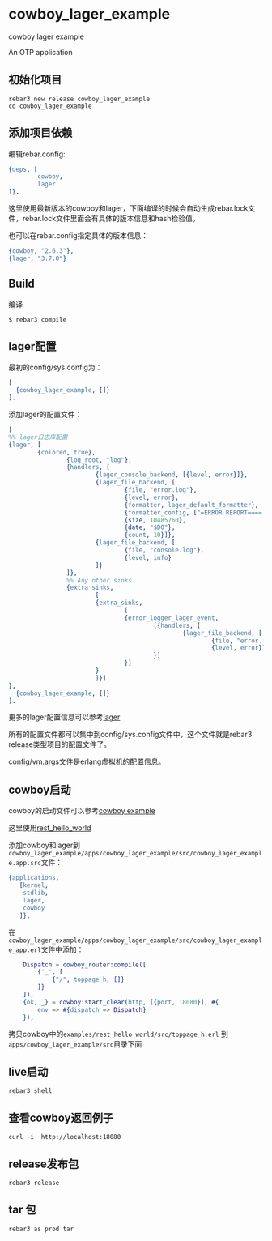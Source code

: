 # cowboy_lager_example
cowboy lager example

An OTP application

## 初始化项目

``` shell
rebar3 new release cowboy_lager_example
cd cowboy_lager_example
```

## 添加项目依赖
编辑rebar.config:

``` erlang
{deps, [
        cowboy,
        lager
]}.
```
这里使用最新版本的cowboy和lager，下面编译的时候会自动生成rebar.lock文件，rebar.lock文件里面会有具体的版本信息和hash检验值。

也可以在rebar.config指定具体的版本信息：

``` erlang
{cowboy, "2.6.3"},
{lager, "3.7.0"}
```

## Build
编译
``` shell
$ rebar3 compile
```

## lager配置
最初的config/sys.config为：

``` erlang
[
  {cowboy_lager_example, []}
].
```
添加lager的配置文件：

``` erlang
[
%% lager日志库配置
{lager, [
        {colored, true},
                {log_root, "log"},
                {handlers, [
                        {lager_console_backend, [{level, error}]},
                        {lager_file_backend, [
                                {file, "error.log"},
                                {level, error},
                                {formatter, lager_default_formatter},
                                {formatter_config, ["=ERROR REPORT==== ", date, " ", time, " ===", sev, "(", pid, ":", module, ":", line, ") ", message, "\n\n"]},
                                {size, 10485760},
                                {date, "$D0"},
                                {count, 10}]},
                        {lager_file_backend, [
                                {file, "console.log"},
                                {level, info}
                        ]}
                ]},
                %% Any other sinks
                {extra_sinks,
                        [
                        {extra_sinks,
                                [
                                {error_logger_lager_event,
                                        [{handlers, [
                                                {lager_file_backend, [
                                                        {file, "error.log"},
                                                        {level, error}]}]
                                        }]
                                }]
                        }
                        ]}]
},
  {cowboy_lager_example, []}
].
```
更多的lager配置信息可以参考[lager](https://github.com/erlang-lager/lager)

所有的配置文件都可以集中到config/sys.config文件中，这个文件就是rebar3 release类型项目的配置文件了。

config/vm.args文件是erlang虚拟机的配置信息。

## cowboy启动
cowboy的启动文件可以参考[cowboy example](https://github.com/ninenines/cowboy/tree/master/examples)

这里使用[rest_hello_world](https://github.com/ninenines/cowboy/tree/master/examples/rest_hello_world)

添加cowboy和lager到`cowboy_lager_example/apps/cowboy_lager_example/src/cowboy_lager_example.app.src`文件：

``` erlang
{applications,
   [kernel,
    stdlib,
    lager,
    cowboy
   ]},
```
在`cowboy_lager_example/apps/cowboy_lager_example/src/cowboy_lager_example_app.erl`文件中添加：

``` erlang
    Dispatch = cowboy_router:compile([
		{'_', [
			{"/", toppage_h, []}
		]}
	]),
	{ok, _} = cowboy:start_clear(http, [{port, 18080}], #{
		env => #{dispatch => Dispatch}
	}),
```
拷贝cowboy中的`examples/rest_hello_world/src/toppage_h.erl` 到`apps/cowboy_lager_example/src`目录下面

## live启动

``` shell
rebar3 shell
```

## 查看cowboy返回例子

``` shell
curl -i  http://localhost:18080
```

## release发布包

```
rebar3 release
```

## tar 包

``` shell
rebar3 as prod tar
```
